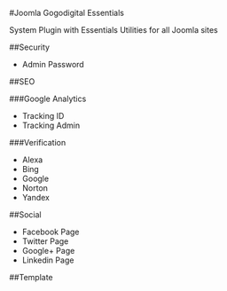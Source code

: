#Joomla Gogodigital Essentials

System Plugin with Essentials Utilities for all Joomla sites

##Security

 - Admin Password

##SEO

###Google Analytics

 - Tracking ID
 - Tracking Admin
 
###Verification

 - Alexa
 - Bing
 - Google
 - Norton
 - Yandex

##Social

 - Facebook Page
 - Twitter Page
 - Google+ Page
 - Linkedin Page

##Template

